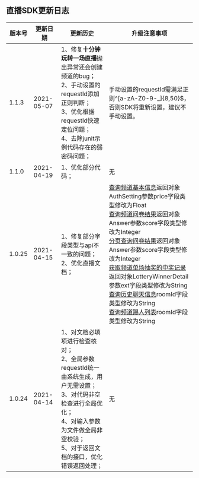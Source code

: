 ## 直播SDK更新日志

| 版本号 | 更新日期 | 更新历史 | 升级注意事项 |
| -- | -- | -- |  -- |
| 1.1.3 | 2021-05-07 | 1、修复**十分钟玩转一场直播**抛出异常还会创建频道的bug；<br /> 2、手动设置的requestId添加正则判断；<br /> 3、优化根据requestId快速定位问题；<br /> 4、去除junit示例代码存在的弱密码问题； | 手动设置的requestId需满足正则^[a-zA-Z0-9-_]{8,50}$，否则SDK将重新设置，建议不手动设置。 |
| 1.1.0 | 2021-04-19 | 1、优化部分代码； | 无 |
| 1.0.25 | 2021-04-15 | 1、修复部分字段类型与api不一致的问题；<br /> 2、优化直播文档； | [查询频道基本信息](/channelOperate?id=_5、查询频道基本信息)返回对象AuthSetting参数price字段类型修改为Float<br/>[查询频道问卷结果](/questionnaireService?id=_3、查询频道问卷结果)返回对象Answer参数score字段类型修改为Integer<br/>[分页查询问卷结果](/questionnaireService?id=_4、分页查询问卷结果)返回对象Answer参数score字段类型修改为Integer<br/>[获取频道单场抽奖的中奖记录](/lotteryService?id=_2、获取频道单场抽奖的中奖记录)返回对象LotteryWinnerDetail参数ext字段类型修改为String<br/>[查询历史聊天信息](/chatRoomService?id=_3、查询历史聊天信息)roomId字段类型修改为String<br/>[查询频道踢人列表](/chatRoomService?id=_6、查询频道踢人列表)roomId字段类型修改为String |
| 1.0.24 | 2021-04-14 | 1、对文档必填项进行检查核对；<br /> 2、全局参数requestId统一由系统生成，用户无需设置；<br /> 3、对代码非空检查进行全局优化；<br /> 4、对输入参数为文件做全局非空校验；<br /> 5、对于返回文档的接口，优化错误返回处理； |  无 |